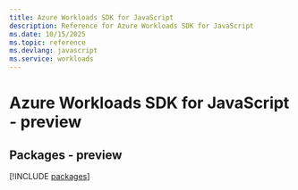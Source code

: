 ```yaml
---
title: Azure Workloads SDK for JavaScript
description: Reference for Azure Workloads SDK for JavaScript
ms.date: 10/15/2025
ms.topic: reference
ms.devlang: javascript
ms.service: workloads
---
```

# Azure Workloads SDK for JavaScript - preview
## Packages - preview
[!INCLUDE [packages](workloads-index.md)]